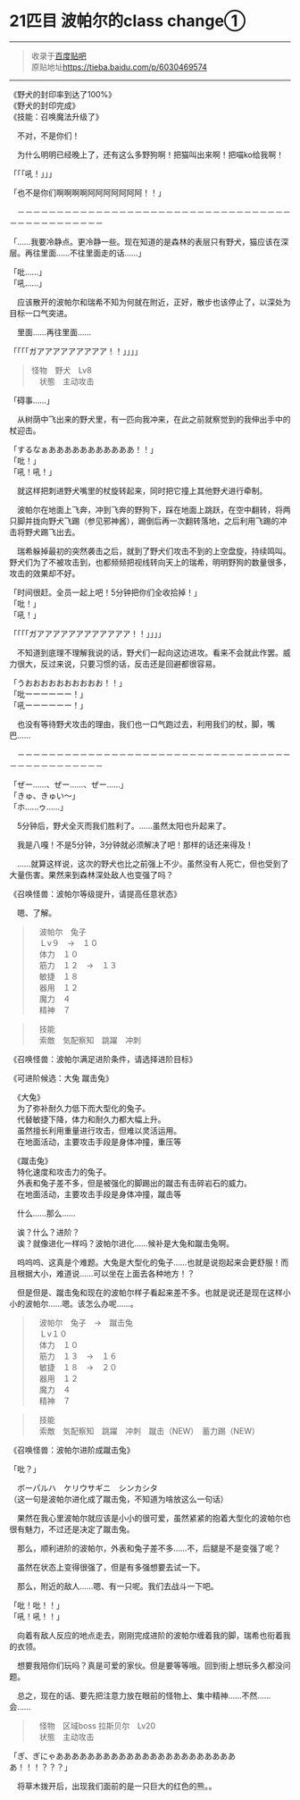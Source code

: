 # 21匹目 波帕尔的class change①

---

> 收录于[百度贴吧](https://tieba.baidu.com/f?kw=在vrmmo中当起了召唤士)    
> 原贴地址<https://tieba.baidu.com/p/6030469574>

---

《野犬的封印率到达了100%》  
《野犬的封印完成》  
《技能：召唤魔法升级了》  

　不对，不是你们！

　为什么明明已经晚上了，还有这么多野狗啊！把猫叫出来啊！把喵ko给我啊！

「「「吼！」」」

「也不是你们啊啊啊啊阿阿阿阿阿阿阿！！」

　－－－－－－－－－－－－－－－－－－－－－－－－－－－－－－－－－－－－－－－－－－－－－－－

「……我要冷静点。更冷静一些。现在知道的是森林的表层只有野犬，猫应该在深层。再往里面……不往里面走的话……」

「吡……」  
「吼……」  

　应该散开的波帕尔和瑞希不知为何就在附近，正好，散步也该停止了，以深处为目标一口气突进。

　里面……再往里面……

「「「「ガアアアアアアアアア！！」」」」

> 怪物　野犬　Lv8  
> 　状態　主动攻击  

「碍事……」

　从树荫中飞出来的野犬里，有一匹向我冲来，在此之前就察觉到的我伸出手中的杖迎击。

「するなぁあああああああああああ！！」  
「吡！」  
「吼！吼！」  

　就这样把刺进野犬嘴里的杖旋转起来，同时把它撞上其他野犬进行牵制。

　波帕尔在地面上飞奔，冲到飞奔的野狗下，踩在地面上跳跃，在空中翻转，将两只脚并拢向野犬飞踢（参见邪神酱），踢倒后再一次翻转落地，之后利用飞踢的冲击将野犬踢飞出去。


　瑞希躲掉最初的突然袭击之后，就到了野犬们攻击不到的上空盘旋，持续鸣叫。野犬们为了不被攻击到，也都频频把视线转向天上的瑞希，明明野狗的数量很多，攻击的效果却不好。

「时间很赶。全员一起上吧！5分钟把你们全收拾掉！」  
「吡！」  
「吼！」  

「「「「ガアアアアアアアアアアアア！！」」」」

　不知道到底理不理解我说的话，野犬们一起向这边进攻。看来不会就此作罢。威力很大，反过来说，只要习惯的话，反击还是回避都很容易。

「うおおおおおおおおおお！！」  
「吡ーーーーーー！」  
「吼ーーーーーー！」  

　也没有等待野犬攻击的理由，我们也一口气跑过去，利用我们的杖，脚，嘴巴……

　－－－－－－－－－－－－－－－－－－－－－－－－－－－－－－－－－－－－－－－－－－－－－－－

「ぜー……、ぜー……、ぜー……」  
「きゅ、きゅい～」  
「ホ……ゥ……」  

　5分钟后，野犬全灭而我们胜利了。……虽然太阳也升起来了。

　我是八嘎！不是5分钟，3分钟就必须解决了吧！那样的话还来得及！

　……就算这样说，这次的野犬也比之前强上不少。虽然没有人死亡，但也受到了大量伤害。果然来到森林深处敌人也变强了吗？

《召唤怪兽：波帕尔等级提升，请提高任意状态》

　嗯、了解。

>　波帕尔　兔子  
>　Ｌv９　→　１０  
>　体力　１０  
>　筋力　１２　→　１３  
>　敏捷　１８  
>　器用　１２  
>　魔力　４  
>　精神　７  

>　技能  
>　索敵　気配察知　跳躍　冲刺  

《召唤怪兽：波帕尔满足进阶条件，请选择进阶目标》

《可进阶候选：大兔 蹴击兔》

　《大兔》  
　为了弥补耐久力低下而大型化的兔子。  
　代替敏捷下降，体力和耐久力都大幅上升。  
　虽然擅长利用重量进行攻击，但难以灵活运用。  
　在地面活动，主要攻击手段是身体冲撞，重压等  

　《蹴击兔》  
　特化速度和攻击力的兔子。  
　外表和兔子差不多，但是被强化的脚踢出的蹴击有击碎岩石的威力。  
　在地面活动，主要攻击手段是身体冲撞，蹴击等  

　什么……那么……

　诶？什么？进阶？  
　诶？就像进化一样吗？波帕尔进化……候补是大兔和蹴击兔啊。  

　呜呜呜、这真是个难题。大兔是大型化的兔子……也就是说抱起来会更舒服！而且根据大小，难道说……可以坐在上面去各种地方！？

　但是但是、蹴击兔和现在的波帕尔样子看起来差不多。也就是说还是现在这样小小的波帕尔……嗯。该怎么办呢……。


>　波帕尔　兔子　→　蹴击兔  
>　Ｌv１０  
>　体力　１０  
>　筋力　１３　→　１６  
>　敏捷　１８　→　２０  
>　器用　１２  
>　魔力　４  
>　精神　７  

>　技能  
>　索敵　気配察知　跳躍　冲刺　蹴击（NEW）　蓄力踢（NEW）  

《召唤怪兽：波帕尔进阶成蹴击兔》


「吡？」

　ボーパルハ　ケリウサギニ　シンカシタ  
（这一句是波帕尔进化成了蹴击兔，不知道为啥放这么一句话）

　果然在我心里波帕尔就应该是小小的很可爱，虽然紧紧的抱着大型化的波帕尔也很有魅力，不过还是决定了蹴击兔。

　那么，顺利进阶的波帕尔，外表和兔子差不多……不，后腿是不是变强了呢？


　虽然在状态上变得很强了，但是有多强想要去试一下。

　那么，附近的敌人……嗯、有一只呢。我们去战斗一下吧。

「吡！吡！！」  
「吼！吼！！」  

　向着有敌人反应的地点走去，刚刚完成进阶的波帕尔缠着我的脚，瑞希也衔着我的衣领。

　想要我陪你们玩吗？真是可爱的家伙。但是要等等哦。回到街上想玩多久都没问题。

　总之，现在的话、要先把注意力放在眼前的怪物上、集中精神……不然……会……


>　怪物　区域boss 拉斯贝尔　Lv20  
>　状態　主动攻击  


「ぎ、ぎにゃああああああああああああああああああああああああ！！！？？？」

　将草木拨开后，出现我们面前的是一只巨大的红色的熊。。
